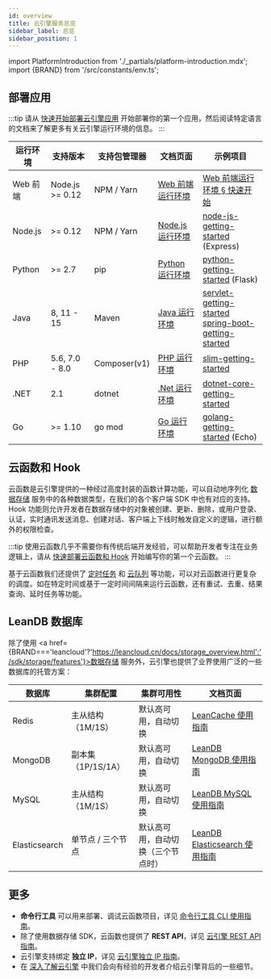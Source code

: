 ```yaml
---
id: overview
title: 云引擎服务总览
sidebar_label: 总览
sidebar_position: 1
---
```


import PlatformIntroduction from './_partials/platform-introduction.mdx';
import {BRAND} from '/src/constants/env.ts';

<PlatformIntroduction />

## 部署应用

:::tip
请从 [快速开始部署云引擎应用](/sdk/engine/deploy/getting-started/) 开始部署你的第一个应用，然后阅读特定语言的文档来了解更多有关云引擎运行环境的信息。
:::

运行环境 | 支持版本 | 支持包管理器 | 文档页面 | 示例项目
--- | --- | --- | --- | ---
Web 前端 | Node.js >= 0.12 | NPM / Yarn | [Web 前端运行环境](/sdk/engine/deploy/webapp/) | [Web 前端运行环境 § 快速开始](/sdk/engine/deploy/webapp#快速开始) |
Node.js | >= 0.12 | NPM / Yarn | [Node.js 运行环境](/sdk/engine/deploy/nodejs/) | [node-js-getting-started](https://github.com/leancloud/node-js-getting-started/) (Express)
Python | >= 2.7 | pip | [Python 运行环境](/sdk/engine/deploy/python/) | [python-getting-started](https://github.com/leancloud/python-getting-started) (Flask)
Java | 8, 11 - 15 | Maven | [Java 运行环境](/sdk/engine/deploy/java/) | [servlet-getting-started](https://github.com/leancloud/servlet-getting-started)<br />[spring-boot-getting-started](https://github.com/leancloud/spring-boot-getting-started)
PHP | 5.6, 7.0 - 8.0 | Composer(v1) | [PHP 运行环境](/sdk/engine/deploy/php/) | [slim-getting-started](https://github.com/leancloud/slim-getting-started)
.NET | 2.1 | dotnet | [.Net 运行环境](/sdk/engine/deploy/dotnet/) | [dotnet-core-getting-started](https://github.com/leancloud/dotnet-core-getting-started)
Go | >= 1.10 | go mod | [Go 运行环境](/sdk/engine/deploy/go/) | [golang-getting-started](https://github.com/leancloud/golang-getting-started) (Echo)

## 云函数和 Hook

<p>云函数是云引擎提供的一种经过高度封装的函数计算功能，可以自动地序列化 <a href={BRAND==='leancloud'?'https://leancloud.cn/docs/storage_overview.html':'/sdk/storage/features'}>数据存储</a> 服务中的各种数据类型，在我们的各个客户端 SDK 中也有对应的支持。Hook 功能则允许开发者在数据存储中的对象被创建、更新、删除，或用户登录、认证，实时通讯发送消息、创建对话、客户端上下线时触发自定义的逻辑，进行额外的权限检查。</p>

:::tip
使用云函数几乎不需要你有传统后端开发经验，可以帮助开发者专注在业务逻辑上，请从 [快速部署云函数和 Hook](/sdk/engine/functions/getting-started/) 开始编写你的第一个云函数。
:::

基于云函数我们还提供了 [定时任务](/sdk/engine/functions/guides#定时任务) 和 [云队列](/sdk/engine/functions/cloud-queue/) 等功能，可以对云函数进行更复杂的调度。如在特定时间或基于一定时间间隔来运行云函数，还有重试、去重、结果查询、延时任务等功能。

## LeanDB 数据库

除了使用 <a href={BRAND==='leancloud'?'https://leancloud.cn/docs/storage_overview.html':'/sdk/storage/features'}>数据存储</a> 服务外，云引擎也提供了业界使用广泛的一些数据库的托管方案：

数据库 | 集群配置 | 集群可用性 | 文档页面
--- | --- | --- | ---
Redis | 主从结构（1M/1S） | 默认高可用，自动切换 | [LeanCache 使用指南](/sdk/engine/database/redis/)
MongoDB | 副本集（1P/1S/1A） | 默认高可用，自动切换 | [LeanDB MongoDB 使用指南](/sdk/engine/database/mongo/)
MySQL | 主从结构（1M/1S） | 默认高可用，自动切换 | [LeanDB MySQL 使用指南](/sdk/engine/database/mysql/)
Elasticsearch | 单节点 / 三个节点 | 默认高可用，自动切换（三个节点时） | [LeanDB Elasticsearch 使用指南](/sdk/engine/database/es/)

## 更多

- **命令行工具** 可以用来部署、调试云函数项目，详见 [命令行工具 CLI 使用指南](/sdk/engine/cli/)。
- 除了使用数据存储 SDK，云函数也提供了 **REST API**，详见 [云引擎 REST API 指南](/sdk/engine/functions/rest-api/)。
- 云引擎支持绑定 **独立 IP**，详见 [云引擎独立 IP 指南](/sdk/engine/dedicated-IP)。
- 在 [深入了解云引擎](/sdk/engine/deep-dive/) 中我们会向有经验的开发者介绍云引擎背后的一些细节。
